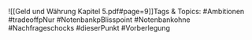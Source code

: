 
![[Geld und Währung Kapitel 5.pdf#page=9]]Tags & Topics:
   #Ambitionen
   #tradeoffpNur
   #NotenbankpBlisspoint
   #Notenbankohne
   #Nachfrageschocks
   #dieserPunkt
   #Vorberlegung